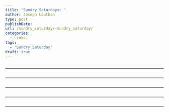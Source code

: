 ```yaml
---
title: 'Sundry Saturdays: '
author: Joseph Louthan
type: post
publishDate: 
url: /sundry_saturday/-sundry_saturday/
categories:
  - Links
tags:
  - 'Sundry Saturday'
draft: true
---
```


##


------

##


------

##


------

##


------

##


------

